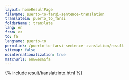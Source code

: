 ```yaml
---
layout: homeResultPage
fileName: puerto-to-farsi-sentence-translation
translatein: puerto_to_farsi
folderName : translate
lang: en
from: es
to: fa
langname: puerto-to
permalink: /puerto-to-farsi-sentence-translation/result
sitemap: false
nointernationalization: true
matchurls: en&&es&&fa
---
```

{% include result/translateinto.html %}

<script src="/js/result/translation.js" data-foldername="{{page.folderName}}" data-lang="{{page.lang}}"></script>
